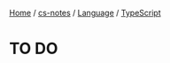 [Home](https://mengxianbin.github.io) /
[cs-notes](https://mengxianbin.github.io/cs-notes/content) /
[Language](https://mengxianbin.github.io/cs-notes/content/Language) /
[TypeScript](https://mengxianbin.github.io/cs-notes/content/Language/TypeScript)

# TO DO

